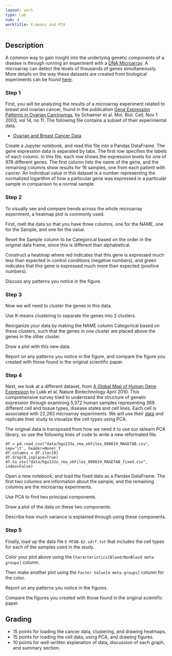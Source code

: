 ```yaml
---
layout: work
type: Lab
num: 4
worktitle: K-means and PCA
---
```


## Description

A common way to gain insight into the underlying genetic components of a
disease is through running an experiment with a [DNA
Microarray](http://en.wikipedia.org/wiki/DNA_microarray). A microarray
can detect the levels of thousands of genes simultaneously. More details
on the way these datasets are created from biological experiments can be
found
[here](http://www.mrc-lmb.cam.ac.uk/genomes/madanm/microarray/chapter-final.pdf).

### Step 1

First, you will be analyzing the results of a microarray experiment related to
breast and ovarian cancer, found in the publication
[Gene Expression Patterns in Ovarian Carcinomas](http://www.molbiolcell.org/content/14/11/4376.full), by
Schaener et al. Mol. Biol. Cell, Nov 1 2003, vol 14, no 11. The
following file contains a subset of their experimental data.

-   [Ovarian and Breast Cancer Data]({{site.baseurl}}/assets/data/cancergenes.txt)

Create a Jupyter notebook, and read this file into a Pandas DataFrame.
The gene expression data is separated by tabs. The first row specifies the labels of
each column. In this file, each row shows the expression levels for one
of 978 different genes. The first column lists the name of the gene, and
the remaining columns show results for 16 samples, one from each patient
with cancer. An individual value in this dataset is a number representing
the normalized logarithm of how a particular gene was expressed in a
particular sample in comparison to a normal sample.

### Step 2

To visually see and compare trends across the whole microarray
experiment, a heatmap plot is commonly used.

First, melt the data so
that you have three columns, one for the NAME, one for the Sample,
and one for the value.

Reset the Sample column to be Categorical based on the order in the
original data frame, since this is different than alphabetical.

Construct a heatmap where red indicates that this gene is expressed
much less than expected in control conditions (negative numbers), and green
indicates that this gene is expressed much more than expected (positive numbers).

Discuss any patterns you notice in the figure.

### Step 3

Now we will need to cluster the genes in this data.

Use K-means clustering to separate the genes into 2 clusters.

Reorganize your data by making the NAME column Categorical
based on these clusters, such that the genes in one
cluster are placed above the genes in the other cluster.

Draw a plot with this new data.

Report on any patterns you notice in the figure, and compare the figure you
created with those found in the original scientific paper.

### Step 4

Next, we look at a different dataset, from
[A Global Map of Human Gene Expression](https://www.researchgate.net/publication/43080482_A_global_map_of_human_gene_expression) by Lukk et al.
Nature Biotechnology April 2010. This comprehensive survey
tried to understand the structure of genetic expression through examining
5,372 human samples representing 369 different cell and tissue types,
disease states and cell lines. Each cell is associated with 22,283
microarray experiments. We will use their
[data](https://www.ebi.ac.uk/arrayexpress/experiments/E-MTAB-62/) and
replicate their study to visualize
the cell types using PCA.

The original data is transposed from how we need it to use our sklearn PCA
library, so use the following lines of code to write a new reformated file.

    df = pd.read_csv("data/hgu133a_rma_okFiles_080619_MAGETAB.csv", sep='\t', header=None).T
    df.columns = df.iloc[0]
    df.drop(0,inplace=True)
    df.to_csv("data/hgu133a_rma_okFiles_080619_MAGETAB_fixed.csv", index=False)

Open a new notebook, and load the fixed data as a Pandas DataFrame.
The first two columns are information about
the sample, and the remaining columns are the microarray experiments.

Use PCA to find two principal components.

Draw a plot of the data on these two components.

Describe how much variance is explained through using these components.

### Step 5

Finally, load up the data file `E-MTAB-62.sdrf.txt` that includes the cell types for each of the
samples used in the study.

Color your plot above using the
`Characteristics[Blood/NonBlood meta-groups]` column.

Then make another plot using the
`Factor Value[4 meta-groups]` column for the color.

Report on any patterns you notice in the figures.

Compare the figures you created with those
found in the original scientific paper.

## Grading

* 15 points for loading the cancer data, clustering, and drawing heatmaps.
* 15 points for loading the cell data, using PCA, and drawing figures.
* 10 points for well-written explanation of data, discussion of each graph, and summary section.
